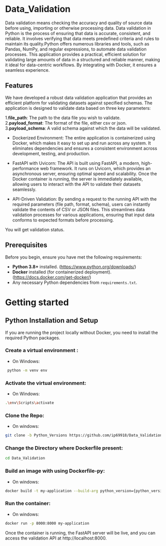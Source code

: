# Data_Validation
  Data validation means checking the accuracy and quality of source data before using, importing or otherwise processing data. Data validation in Python is the process of ensuring that data is accurate, consistent, and reliable. It involves verifying that data meets predefined criteria and rules to maintain its quality.Python offers numerous libraries and tools, such as Pandas, NumPy, and regular expressions, to automate data validation processes.
  This application provides a practical, efficient solution for validating large amounts of data in a structured and reliable manner, making it ideal for data-centric workflows. By integrating with Docker, it ensures a seamless experience.

## Features
We have developed a robust data validation application that provides an efficient platform for validating datasets against specified schemas. The application is designed to validate data based on three key parameters:

1.**file_path**: The path to the data file you wish to validate. <br/>
2.**payload_format**: The format of the file, either csv or json. <br/>
3.**payload_schema**: A valid schema against which the data will be validated.

- Dockerized Environment: The entire application is containerized using Docker, which makes it easy to set up and run across any system. It eliminates dependencies and ensures a consistent environment across development, testing, and production.

- FastAPI with Uvicorn: The API is built using FastAPI, a modern, high-performance web framework. It runs on Uvicorn, which provides an asynchronous server, ensuring optimal speed and scalability. Once the Docker container is running, the server is immediately available, allowing users to interact with the API to validate their datasets seamlessly.

- API-Driven Validation: By sending a request to the running API with the required parameters (file path, format, schema), users can instantly validate the contents of CSV or JSON files. This streamlines data validation processes for various applications, ensuring that input data conforms to expected formats before processing.

You will get validation status.

## Prerequisites

Before you begin, ensure you have met the following requirements:

- **Python 3.8+** installed. (https://www.python.org/downloads/)
- **Docker** installed (for containerized deployment). (https://docs.docker.com/get-docker/)
- Any necessary Python dependencies from `requirements.txt`.

# Getting started
## Python Installation and Setup
If you are running the project locally without Docker, you need to install the required Python packages.
### Create a virtual environment :
- On Windows:
``` bash
 python -m venv env
```

### Activate the virtual environment:
- On Windows:
``` bash
.\env\Scripts\activate
```

### Clone the Repo:
- On windows:
``` bash
git clone -b Python_Versions https://github.com/ip69918/Data_Validation.git
```

### Change the Directory where Dockerfile present:
``` bash
cd Data_Validation
```

### Build an image with using Dockerfile-py:
- On windows:
``` bash
docker build -t my-application --build-arg python_version={python_version} -f Dockerfile-py .
```

### Run the container:
- On windows:
``` bash
docker run -p 8000:8000 my-application
```
Once the container is running, the FastAPI server will be live, and you can access the validation API at http://localhost:8000.

